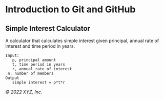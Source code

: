 # Introduction to Git and GitHub

## Simple Interest Calculator

A calculator that calculates simple interest given principal, annual rate of interest and time period in years.

```
Input:
   p, principal amount
   t, time period in years
   r, annual rate of interest
 n, number of members
Output
   simple interest = p*t*r

```

_© 2022 XYZ, Inc._
